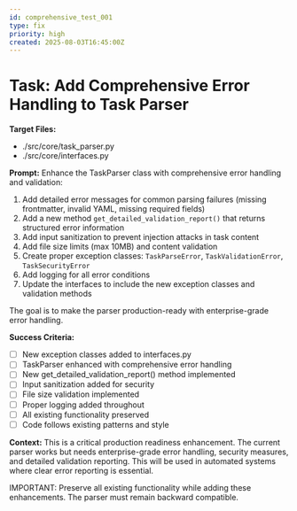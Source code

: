 ```yaml
---
id: comprehensive_test_001
type: fix
priority: high
created: 2025-08-03T16:45:00Z
---
```


# Task: Add Comprehensive Error Handling to Task Parser

**Target Files:**
- ./src/core/task_parser.py
- ./src/core/interfaces.py

**Prompt:**
Enhance the TaskParser class with comprehensive error handling and validation:

1. Add detailed error messages for common parsing failures (missing frontmatter, invalid YAML, missing required fields)
2. Add a new method `get_detailed_validation_report()` that returns structured error information
3. Add input sanitization to prevent injection attacks in task content
4. Add file size limits (max 10MB) and content validation
5. Create proper exception classes: `TaskParseError`, `TaskValidationError`, `TaskSecurityError`
6. Add logging for all error conditions
7. Update the interfaces to include the new exception classes and validation methods

The goal is to make the parser production-ready with enterprise-grade error handling.

**Success Criteria:**
- [ ] New exception classes added to interfaces.py
- [ ] TaskParser enhanced with comprehensive error handling
- [ ] New get_detailed_validation_report() method implemented
- [ ] Input sanitization added for security
- [ ] File size validation implemented
- [ ] Proper logging added throughout
- [ ] All existing functionality preserved
- [ ] Code follows existing patterns and style

**Context:**
This is a critical production readiness enhancement. The current parser works but needs enterprise-grade error handling, security measures, and detailed validation reporting. This will be used in automated systems where clear error reporting is essential.

IMPORTANT: Preserve all existing functionality while adding these enhancements. The parser must remain backward compatible.